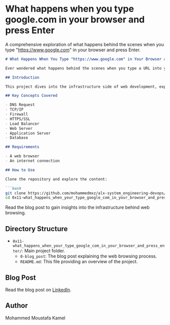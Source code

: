 # What happens when you type google.com in your browser and press Enter

A comprehensive exploration of what happens behind the scenes when you type "https://www.google.com" in your browser and press Enter.

```markdown
# What Happens When You Type "https://www.google.com" in Your Browser and Press Enter

Ever wondered what happens behind the scenes when you type a URL into your browser? It's more than just pressing Enter; it's a journey through the intricacies of the internet's backbone.

## Introduction

This project dives into the infrastructure side of web development, explaining the intricate steps involved in the process when a user types "https://www.google.com" and presses Enter. The focus is on key concepts such as DNS requests, TCP/IP, firewalls, HTTPS/SSL, load balancing, web servers, application servers, and databases.

## Key Concepts Covered

- DNS Request
- TCP/IP
- Firewall
- HTTPS/SSL
- Load Balancer
- Web Server
- Application Server
- Database

## Requirements

- A web browser
- An internet connection

## How to Use

Clone the repository and explore the content:

```bash
git clone https://github.com/mohammedmxz/alx-system_engineering-devops/
cd 0x11-what_happens_when_your_type_google_com_in_your_browser_and_press_enter
```

Read the blog post to gain insights into the infrastructure behind web browsing.

## Directory Structure

- `0x11-what_happens_when_your_type_google_com_in_your_browser_and_press_enter/`: Main project folder.
  - `0-blog_post`: The blog post explaining the web browsing process.
  - `README.md`: This file providing an overview of the project.

## Blog Post

Read the blog post on [LinkedIn](https://www.linkedin.com/posts/mohammed-moustafa-5949a6183_google-activity-7154583362475634688-kxwS?utm_source=share&utm_medium=member_desktop).

## Author

Mohammed Moustafa Kamel

